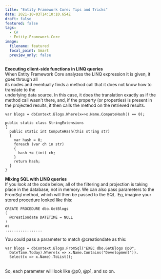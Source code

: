 ```yaml
---
title: "Entity Framework Core: Tips and Tricks"
date: 2021-10-03T14:10:10.654Z
draft: false
featured: false
tags:
  - C#
  - Entity-Framework-Core
image:
  filename: featured
  focal_point: Smart
  preview_only: false
---
```

**Executing client-side functions in LINQ queries**\
When Entity Framework Core analyzes the LINQ expression it is given, it goes through all\
its nodes and eventually finds a method call that it does not know how to translate to the\
underlying data source. In this case, it does the translation exactly as if the method call wasn't there, and, if the property (or properties) is present in the projected results, it then calls the method on the retrieved results.

```
var blogs = dbContext.Blogs.Where(x=>x.Name.ComputeHash() == 0);

public static class StringExtensions
{
  public static int ComputeHash(this string str)
  {
    var hash = 0;
    foreach (var ch in str)
    {
      hash += (int) ch;
    }
    return hash;
  }
}
```

**Mixing SQL with LINQ queries**\
If you look at the code below, all of the filtering and projection is taking place in the database, not in memory. We can also pass parameters to the FromSql method, which will then be passed to the SQL. Eg, imagine your stored procedure looked like this:

```
CREATE PROCEDURE dbo.GetBlogs
(
  @creationdate DATETIME = NULL
)
as
.................
```

You could pass a parameter to match @creationdate as this:

```
var blogs = dbContext.Blogs.FromSql("EXEC dbo.GetBlogs @p0", 
  DateTime.Today).Where(x => x.Name.Contains("Development")).
  Select(x => x.Name).ToList();
```

\
So, each parameter will look like @p0, @p1, and so on.